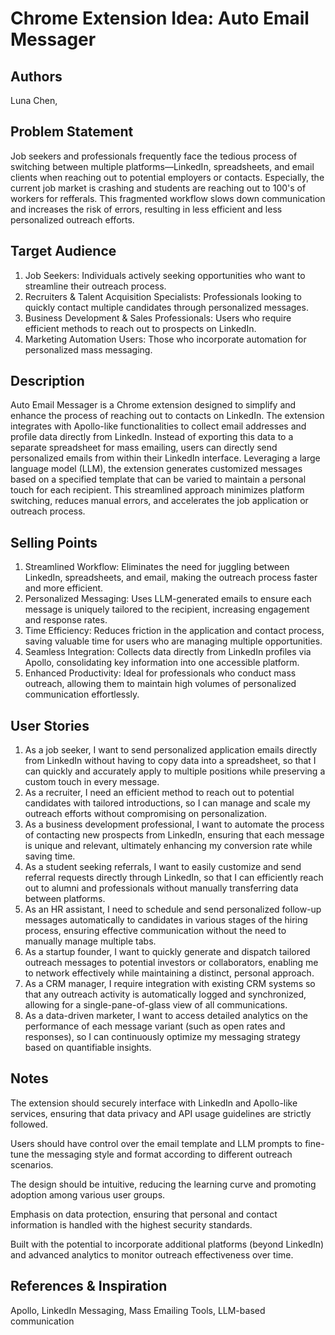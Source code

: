 # Chrome Extension Idea: Auto Email Messager
## Authors

Luna Chen, 

## Problem Statement

Job seekers and professionals frequently face the tedious process of switching between multiple platforms—LinkedIn, spreadsheets, and email clients when reaching out to potential employers or contacts. Especially, the current job market is crashing and students are reaching out to 100's of workers for refferals. This fragmented workflow slows down communication and increases the risk of errors, resulting in less efficient and less personalized outreach efforts.

## Target Audience

1. Job Seekers: Individuals actively seeking opportunities who want to streamline their outreach process.
2. Recruiters & Talent Acquisition Specialists: Professionals looking to quickly contact multiple candidates through personalized messages.
3. Business Development & Sales Professionals: Users who require efficient methods to reach out to prospects on LinkedIn.
4. Marketing Automation Users: Those who incorporate automation for personalized mass messaging.

## Description

Auto Email Messager is a Chrome extension designed to simplify and enhance the process of reaching out to contacts on LinkedIn. The extension integrates with Apollo-like functionalities to collect email addresses and profile data directly from LinkedIn. Instead of exporting this data to a separate spreadsheet for mass emailing, users can directly send personalized emails from within their LinkedIn interface. Leveraging a large language model (LLM), the extension generates customized messages based on a specified template that can be varied to maintain a personal touch for each recipient. This streamlined approach minimizes platform switching, reduces manual errors, and accelerates the job application or outreach process.

## Selling Points

1. Streamlined Workflow: Eliminates the need for juggling between LinkedIn, spreadsheets, and email, making the outreach process faster and more efficient.
2. Personalized Messaging: Uses LLM-generated emails to ensure each message is uniquely tailored to the recipient, increasing engagement and response rates.
3. Time Efficiency: Reduces friction in the application and contact process, saving valuable time for users who are managing multiple opportunities.
4. Seamless Integration: Collects data directly from LinkedIn profiles via Apollo, consolidating key information into one accessible platform.
5. Enhanced Productivity: Ideal for professionals who conduct mass outreach, allowing them to maintain high volumes of personalized communication effortlessly.

## User Stories

1. As a job seeker, I want to send personalized application emails directly from LinkedIn without having to copy data into a spreadsheet, so that I can quickly and accurately apply to multiple positions while preserving a custom touch in every message.
2. As a recruiter, I need an efficient method to reach out to potential candidates with tailored introductions, so I can manage and scale my outreach efforts without compromising on personalization.
3. As a business development professional, I want to automate the process of contacting new prospects from LinkedIn, ensuring that each message is unique and relevant, ultimately enhancing my conversion rate while saving time.
4. As a student seeking referrals, I want to easily customize and send referral requests directly through LinkedIn, so that I can efficiently reach out to alumni and professionals without manually transferring data between platforms.
5. As an HR assistant, I need to schedule and send personalized follow-up messages automatically to candidates in various stages of the hiring process, ensuring effective communication without the need to manually manage multiple tabs.
6. As a startup founder, I want to quickly generate and dispatch tailored outreach messages to potential investors or collaborators, enabling me to network effectively while maintaining a distinct, personal approach.
7. As a CRM manager, I require integration with existing CRM systems so that any outreach activity is automatically logged and synchronized, allowing for a single-pane-of-glass view of all communications.
8. As a data-driven marketer, I want to access detailed analytics on the performance of each message variant (such as open rates and responses), so I can continuously optimize my messaging strategy based on quantifiable insights.
   
## Notes

 The extension should securely interface with LinkedIn and Apollo-like services, ensuring that data privacy and API usage guidelines are strictly followed.

Users should have control over the email template and LLM prompts to fine-tune the messaging style and format according to different outreach scenarios.

The design should be intuitive, reducing the learning curve and promoting adoption among various user groups.

Emphasis on data protection, ensuring that personal and contact information is handled with the highest security standards.

Built with the potential to incorporate additional platforms (beyond LinkedIn) and advanced analytics to monitor outreach effectiveness over time.

## References & Inspiration

Apollo, LinkedIn Messaging, Mass Emailing Tools, LLM-based communication
